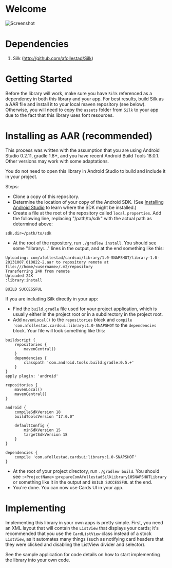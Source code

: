 Welcome
=============

![Screenshot](https://raw.github.com/afollestad/Cards-UI/master/images/device-2013-08-15-121417_framed.png)

Dependencies
=============
1. Silk (http://github.com/afollestad/Silk)

Getting Started
=============
Before the library will work, make sure you have `Silk` referenced as a dependency in both this library and your app. For best results, build Silk as a AAR file and install it to your local maven repository (see below).
Otherwise, you will need to copy the `assets` folder from `Silk` to your app due to the fact that this library uses font resources.

Installing as AAR (recommended)
===============================
This process was written with the assumption that you are using Android Studio 0.2.11, gradle 1.8+, and you have recent Android Build Tools 18.0.1. Other versions may work with some adaptations.

You do not need to open this library in Android Studio to build and include it in your project.

Steps:
* Clone a copy of this repository.
* Determine the location of your copy of the Android SDK. (See [Installing Android Studio](http://developer.android.com/sdk/installing/studio.html) to learn where the SDK might be installed.)
* Create a file at the root of the repository called `local.properties`. Add the following line, replacing "/path/to/sdk" with the actual path as determined above:

```
sdk.dir=/path/to/sdk
```
* At the root of the repository, run `./gradlew install`. You should see some ":library:..." lines in the output, and at the end something like this:

```
Uploading: com/afollestad/cardsui/library/1.0-SNAPSHOT/library-1.0-20131007.010822-2.aar to repository remote at file:///home/<username>/.m2/repository
Transferring 24K from remote
Uploaded 24K
:library:install

BUILD SUCCESSFUL
```

If you are including Silk directly in your app:
* Find the `build.gradle` file used for your project application, which is usually either in the project root or in a subdirectory in the project root.
* Add `mavenLocal()` to the `repositories` block and `compile 'com.afollestad.cardsui:library:1.0-SNAPSHOT` to the `dependencies` block. Your file will look something like this:

```
buildscript {
    repositories {
        mavenCentral()
    }
    dependencies {
        classpath 'com.android.tools.build:gradle:0.5.+'
    }
}
apply plugin: 'android'

repositories {
    mavenLocal()
    mavenCentral()
}

android {
    compileSdkVersion 18
    buildToolsVersion "17.0.0"

    defaultConfig {
        minSdkVersion 15
        targetSdkVersion 18
    }
}

dependencies {
	compile 'com.afollestad.cardsui:library:1.0-SNAPSHOT'
}

```
* At the root of your project directory, run `./gradlew build`. You should see `:<ProjectName>:prepareComAfollestadSilkLibrary10SNAPSHOTLibrary` or something like it in the output and `BUILD SUCCESSFUL` at the end.
* You're done. You can now use Cards UI in your app.


Implementing
============
Implementing this library in your own apps is pretty simple. First, you need an XML layout that will contain the `ListView`
that displays your cards; it's recommended that you use the `CardListView` class instead of a stock `ListView`, as it
automates many things (such as notifying card headers that they were clicked and disabling the ListView divider and selector).

See the sample application for code details on how to start implementing the library into your own code.
